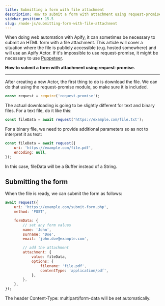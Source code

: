 ```yaml
---
title: Submitting a form with file attachment
description: How to submit a form with attachment using request-promise.
sidebar_position: 15.5
slug: /node-js/submitting-form-with-file-attachment
---
```


When doing web automation with Apify, it can sometimes be necessary to submit an HTML form with a file attachment. This article will cover a situation where the file is publicly accessible (e.g. hosted somewhere) and will use an Apify Actor. If it's impossible to use request-promise, it might be necessary to use [Puppeteer](https://docs.apify.com/academy/puppeteer-playwright/common-use-cases/submitting-a-form-with-a-file-attachment).

**How to submit a form with attachment using request-promise.**

---

After creating a new Actor, the first thing to do is download the file. We can do that using the request-promise module, so make sure it is included.

```js
const request = require('request-promise');
```

The actual downloading is going to be slightly different for text and binary files. For a text file, do it like this:

```js
const fileData = await request('https://example.com/file.txt');
```

For a binary file, we need to provide additional parameters so as not to interpret it as text:

```js
const fileData = await request({
    uri: 'https://example.com/file.pdf',
    encoding: null,
});
```

In this case, fileData will be a Buffer instead of a String.

## Submitting the form

When the file is ready, we can submit the form as follows:

```js
await request({
    uri: 'https://example.com/submit-form.php',
    method: 'POST',

    formData: {
        // set any form values
        name: 'John',
        surname: 'Doe',
        email: 'john.doe@example.com',

        // add the attachment
        attachment: {
            value: fileData,
            options: {
                filename: 'file.pdf',
                contentType: 'application/pdf',
            },
        },
    },
});
```

The header Content-Type: multipart/form-data will be set automatically.
